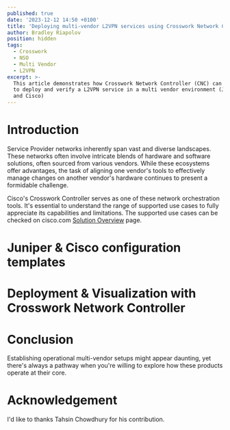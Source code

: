 ```yaml
---
published: true
date: '2023-12-12 14:50 +0100'
title: 'Deploying multi-vendor L2VPN services using Crosswork Network Controller '
author: Bradley Riapolov
position: hidden
tags:
  - Crosswork
  - NSO
  - Multi Vendor
  - L2VPN
excerpt: >-
  This article demonstrates how Crosswork Network Controller (CNC) can be used
  to deploy and verify a L2VPN service in a multi vendor environment (Juniper
  and Cisco)
---
```

# Introduction

Service Provider networks inherently span vast and diverse landscapes. These networks often involve intricate blends of hardware and software solutions, often sourced from various vendors. While these ecosystems offer advantages, the task of aligning one vendor's tools to effectively manage changes on another vendor's hardware continues to present a formidable challenge.  

Cisco's Crosswork Controller serves as one of these network orchestration tools. It's essential to understand the range of supported use cases to fully appreciate its capabilities and limitations. The supported use cases can be checked on cisco.com [Solution Overview](https://www.cisco.com/c/en/us/td/docs/cloud-systems-management/crosswork-network-controller/5-0/Solution-Workflow-Guide/bk-crosswork-network-controller-5-0-solution-workflow-guide/m-solution-overview.html#Cisco_Generic_Topic.dita_e1b66704-bf56-4676-8c0b-f956b30bc05f) page.

# Juniper & Cisco configuration templates

# Deployment & Visualization with Crosswork Network Controller

# Conclusion

Establishing operational multi-vendor setups might appear daunting, yet there's always a pathway when you're willing to explore how these products operate at their core.

# Acknowledgement

I'd like to thanks Tahsin Chowdhury for his contribution.